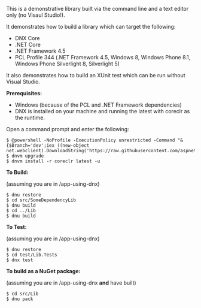 This is a demonstrative library built via the command line and a text editor only (no Visaul Studio!).

It demonstrates how to build a library which can target the following:

* DNX Core
* .NET Core
* .NET Framework 4.5
* PCL Profile 344 (.NET Framework 4.5, Windows 8, Windows Phone 8.1, Windows Phone Silverlight 8, Silverlight 5)

It also demonstrates how to build an XUnit test which can be run without Visual Studio.

**Prerequisites:**

* Windows (because of the PCL and .NET Framework dependencies)
* DNX is installed on your machine and running the latest with coreclr as the runtime.

Open a command prompt and enter the following:

```
$ @powershell -NoProfile -ExecutionPolicy unrestricted -Command "&{$Branch='dev';iex ((new-object net.webclient).DownloadString('https://raw.githubusercontent.com/aspnet/Home/dev/dnvminstall.ps1'))}"
$ dnvm upgrade
$ dnvm install -r coreclr latest -u
```

**To Build:**

(assuming you are in /app-using-dnx)

```
$ dnu restore
$ cd src/SomeDependencyLib
$ dnu build
$ cd ../Lib
$ dnu build
```

**To Test:**

(assuming you are in /app-using-dnx)

```
$ dnu restore
$ cd test/Lib.Tests
$ dnx test
```

**To build as a NuGet package:**

(assuming you are in /app-using-dnx **and** have built)

```
$ cd src/Lib
$ dnu pack
```
